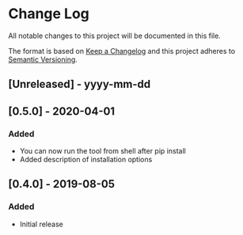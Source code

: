 # Change Log

All notable changes to this project will be documented in this file.

The format is based on [Keep a Changelog](http://keepachangelog.com/)
and this project adheres to [Semantic Versioning](http://semver.org/).

## [Unreleased] - yyyy-mm-dd

## [0.5.0] - 2020-04-01

### Added

- You can now run the tool from shell after pip install
- Added description of installation options

## [0.4.0] - 2019-08-05

### Added

- Initial release
